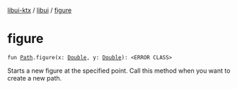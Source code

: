 [libui-ktx](../index.md) / [libui](index.md) / [figure](./figure.md)

# figure

`fun `[`Path`](-path/index.md)`.figure(x: `[`Double`](https://kotlinlang.org/api/latest/jvm/stdlib/kotlin/-double/index.html)`, y: `[`Double`](https://kotlinlang.org/api/latest/jvm/stdlib/kotlin/-double/index.html)`): <ERROR CLASS>`

Starts a new figure at the specified point. Call this method when you want to create a new path.

